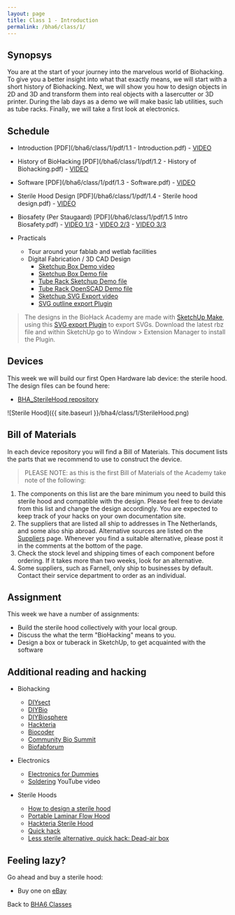 ```yaml
---
layout: page
title: Class 1 - Introduction
permalink: /bha6/class/1/
---
```


## Synopsys

You are at the start of your journey into the marvelous world of Biohacking. To give you a better insight into what that exactly means, we will start with a short history of Biohacking. Next, we will show you how to design objects in 2D and 3D and transform them into real objects with a lasercutter or 3D printer. During the lab days as a demo we will make basic lab utilities, such as tube racks. Finally, we will take a first look at electronics.

## Schedule

* Introduction [PDF](/bha6/class/1/pdf/1.1 - Introduction.pdf) - [VIDEO](https://vimeo.com/315469696)
* History of BioHacking [PDF](/bha6/class/1/pdf/1.2 - History of Biohacking.pdf) - [VIDEO](https://vimeo.com/315477448)
* Software [PDF](/bha6/class/1/pdf/1.3 - Software.pdf) - [VIDEO](https://vimeo.com/315482320)
* Sterile Hood Design [PDF](/bha6/class/1/pdf/1.4 - Sterile hood design.pdf) - [VIDEO](https://vimeo.com/315920657)
* Biosafety (Per Staugaard) [PDF](/bha6/class/1/pdf/1.5 Intro Biosafety.pdf) - [VIDEO 1/3](https://vimeo.com/315922942) - [VIDEO 2/3](https://vimeo.com/315929553) - [VIDEO 3/3](https://vimeo.com/315931885)

* Practicals
  * Tour around your fablab and wetlab facilities
  * Digital Fabrication / 3D CAD Design
    * [Sketchup Box Demo video](https://vimeo.com/156572816)
    * [Sketchup Box Demo file](/bha4/class/1/files/DemoBox.skp)
    * [Tube Rack Sketchup Demo file](/bha4/class/1/files/TubeRack.skp)
    * [Tube Rack OpenSCAD Demo file](/bha4/class/1/files/TubeRack.scad)
    * [Sketchup SVG Export video](https://vimeo.com/album/3816400/video/156577776)
    * [SVG outline export Plugin](https://github.com/JoakimSoderberg/sketchup-svg-outline-plugin/releases)

> The designs in the BioHack Academy are made with [SketchUp Make](https://www.sketchup.com/download/make),
using this [SVG export Plugin](https://github.com/JoakimSoderberg/sketchup-svg-outline-plugin/releases) to export SVGs. Download the latest rbz file and within SketchUp go to Window > Extension Manager to install the Plugin.

## Devices

This week we will build our first Open Hardware lab device: the sterile hood. The design files can be found here:

* [BHA_SterileHood repository](http://www.github.com/biohackacademy/BHA_SterileHood)

![Sterile Hood]({{ site.baseurl }}/bha4/class/1/SterileHood.png)

## Bill of Materials

In each device repository you will find a Bill of Materials. This document lists the parts that we recommend to use to construct the device.

> PLEASE NOTE: as this is the first Bill of Materials of the Academy take note of the following:

1. The components on this list are the bare minimum you need to build this sterile hood and compatible with the design. Please feel free to deviate from this list and change the design accordingly. You are expected to keep track of your hacks on your own documentation site.
2. The suppliers that are listed all ship to addresses in The Netherlands, and some also ship abroad. Alternative sources are listed on the [Suppliers](/suppliers/) page. Whenever you find a suitable alternative, please post it in the comments at the bottom of the page.
3. Check the stock level and shipping times of each component before ordering. If it takes more than two weeks, look for an alternative.
4. Some suppliers, such as Farnell, only ship to businesses by default. Contact their service department to order as an individual.

## Assignment

This week we have a number of assignments:

* Build the sterile hood collectively with your local group.
* Discuss the what the term "BioHacking" means to you.
* Design a box or tuberack in SketchUp, to get acquainted with the software

## Additional reading and hacking

* Biohacking
  * [DIYsect](http://www.diysect.com)
  * [DIYBio](http://www.diybio.org)
  * [DIYBiosphere](http://sphere.diybio.org)
  * [Hackteria](http://www.hackteria.org)
  * [Biocoder](http://www.biocoder.com)
  * [Community Bio Summit](https://www.biosummit.org)
  * [Biofabforum](https://biofabforum.org)

* Electronics
  * [Electronics for Dummies](http://www.amazon.com/Electronics-For-Dummies-Cathleen-Shamieh/dp/0470286970)
  * [Soldering](https://www.youtube.com/watch?v=oqV2xU1fee8) YouTube video

* Sterile Hoods
  * [How to design a sterile hood](http://freshcapmushrooms.com/learn/keeping-it-clean-how-to-design-and-build-a-laminar-flow-hood/)
  * [Portable Laminar Flow Hood](http://www.instructables.com/id/Portable-Laminar-Flow-Hood/)
  * [Hackteria Sterile Hood](http://hackteria.org/wiki/index.php/DIY_Sterlisation_Hood)
  * [Quick hack](https://www.flickr.com/photos/meneertuur/3120019557/)
  * [Less sterile alternative, quick hack: Dead-air box](https://scontent-sjc3-1.cdninstagram.com/vp/ffb89195d29640431b619df983228ca0/5CEF7280/t51.2885-15/e35/30079250_156272515044074_392636547171614720_n.jpg?_nc_ht=scontent-sjc3-1.cdninstagram.com)

## Feeling lazy?

Go ahead and buy a sterile hood:

* Buy one on [eBay](http://www.ebay.com/bhp/laminar-flow-hood)


Back to [BHA6 Classes](/bha6/classes/)

